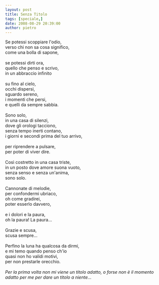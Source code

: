 ```yaml
---
layout: post
title: Senza Titolo
tags: [speciale,]
date: 2008-08-29 20:39:00
author: pietro
---
```

Se potessi scoppiare l'odio,<br/>verso chi non sa cosa significo,<br/>come una bolla di sapone,<br/><br/>se potessi dirti ora,<br/>quello che penso e scrivo,<br/>in un abbraccio infinito<br/><br/>su fino al cielo,<br/>occhi dispersi,<br/>sguardo sereno,<br/>i momenti che persi,<br/>e quelli da sempre sabbia.<br/><br/>Sono solo,<br/>in una casa di silenzi,<br/>dove gli orologi tacciono,<br/>senza tempo inerti contano,<br/>i giorni e secondi prima del tuo arrivo,<br/><br/>per riprendere a pulsare,<br/>per poter di viver dire.<br/><br/>Così costretto in una casa triste,<br/>in un posto dove amore suona vuoto,<br/>senza senso e senza un'anima,<br/>sono solo.<br/><br/>Cannonate di melodie,<br/>per confondermi ubriaco,<br/>oh come gradirei,<br/>poter esserlo davvero,<br/><br/>e i dolori e la paura,<br/>oh la paura! La paura...<br/><br/>Grazie e scusa,<br/>scusa sempre...<br/><br/>Perfino la luna ha qualcosa da dirmi,<br/>e mi temo quando penso ch'io<br/>quasi non ho validi motivi,<br/>per non prestarle orecchio.<br/><br/><span style="font-style: italic">Per la prima volta non mi viene un titolo adatto, o forse non è il momento adatto per me per dare un titolo a niente... </span>
